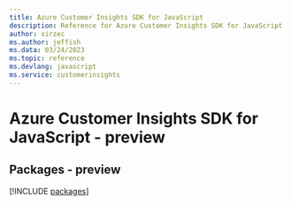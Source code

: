 ```yaml
---
title: Azure Customer Insights SDK for JavaScript
description: Reference for Azure Customer Insights SDK for JavaScript
author: xirzec
ms.author: jeffish
ms.data: 03/24/2023
ms.topic: reference
ms.devlang: javascript
ms.service: customerinsights
---
```

# Azure Customer Insights SDK for JavaScript - preview
## Packages - preview
[!INCLUDE [packages](customer-insights-index.md)]